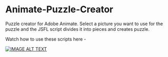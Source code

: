 # Animate-Puzzle-Creator
Puzzle creator for Adobe Animate. Select a picture you want to use for the puzzle and the JSFL script divides it into pieces and creates puzzle.

Watch how to use these scripts here -

[![IMAGE ALT TEXT](http://img.youtube.com/vi/Q0WOqRjm76s/0.jpg)](http://www.youtube.com/watch?v=Q0WOqRjm76s "Puzzle Creator for Adobe Animate")
